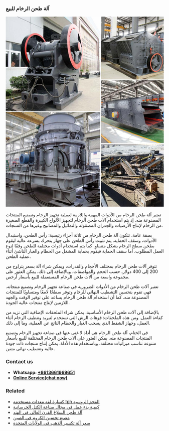<h3>آلة طحن الرخام للبيع</h3><img src='1701746319.jpg' alt=''><p>تعتبر آلة طحن الرخام من الأدوات المهمة واللازمة لعملية تجهيز الرخام وتصنيع المنتجات المصنوعة منه. إذ يتم استخدام آلات طحن الرخام لتجهيز الألواح الكبيرة والقطع الصغيرة من الرخام لإنتاج الأرضيات والجدران المصقولة والتماثيل والمصابيح وغيرها من المنتجات.</p><p>بصفة عامة، تتكون آلة طحن الرخام من ثلاثة أجزاء رئيسية: رأس الطحن، واستبدال الأدوات، وسقف الحماية. يتم تثبيت رأس الطحن على جهاز يتحرك بسرعة عالية ليقوم بطحن سطح الرخام بشكل متساوٍ. كما يتم استخدام أدوات مختلفة للطحن وفقًا لنوع العمل المطلوب. أما سقف الحماية فيقوم بحماية المشغل من الحطام والغبار الناشئ أثناء عملية الطحن.</p><p>تتوفر آلات طحن الرخام بمختلف الأحجام والقدرات، ويمكن شراء آلة بسعر يتراوح من 200 إلى 400 دولار، حسب الحجم والمواصفات. وبالإضافة إلى ذلك، يمكن العثور على مجموعة واسعة من آلات طحن الرخام المستعملة للبيع بأسعار أرخص.</p><p>تعتبر آلات طحن الرخام من الأدوات الضرورية في صناعة تجهيز الرخام وتصنيع منتجاته. فهي تقوم بتحسين التشطيب النهائي للرخام وتوفر سطحًا لامعًا ومتساويًا للمنتجات المصنوعة منه. كما أن استخدام آلة طحن الرخام يساعد على توفير الوقت والجهد اللازمين لإنتاج منتجات عالية الجودة.</p><p>بالإضافة إلى آلات طحن الرخام الأساسية، يمكن شراء الملحقات الإضافية التي تزيد من كفاءة العمل. ومن هذه الملحقات: فوهات الرش التي تستخدم لتبريد وتنظيف الرخام أثناء العمل، وجهاز الشفط الذي يسحب الغبار والحطام الناتج عن العملية، وما إلى ذلك.</p><p>في الختام، آلة طحن الرخام هي أداة لا غنى عنها في صناعة تجهيز الرخام وتصنيع المنتجات المصنوعة منه. يمكن العثور على آلات طحن الرخام المختلفة للبيع بأسعار متنوعة تناسب ميزانيات مختلفة. وباستخدام هذه الأداة، يمكن إنتاج منتجات ذات جودة عالية وتشطيب نهائي متقن.</p><h3>Contact us</h3><ul><li><strong>Whatsapp:&nbsp;<a href="https://wa.me/8613661969651">+8613661969651</a></strong></li><li><a href="https://swt.shibang-china.com/?git&amp;zhl&amp;آلة طحن الرخام للبيع"><strong>Online Service(chat now)</strong></a></li></ul><h3>Related</h3><ul><li><a href='كسارة لفة معدات مستخدمة tph الفحم الروسية.md'>كسارة لفة معدات مستخدمة tph الفحم الروسية</a></li><li><a href='كيفية بدء عمل في مجال صناعة الكتل الخرسانية.md'>كيفية بدء عمل في مجال صناعة الكتل الخرسانية</a></li><li><a href='آلة طحن السلاغ الفرن العالي في الهند.md'>آلة طحن السلاغ الفرن العالي في الهند</a></li><li><a href='مصنع تحسين الكروم في الصين.md'>مصنع تحسين الكروم في الصين</a></li><li><a href='سعر آلة تكسير الذهب في الولايات المتحدة.md'>سعر آلة تكسير الذهب في الولايات المتحدة</a></li></ul>